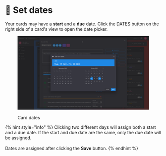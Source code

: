 # 📅 Set dates

Your cards may have a **start** and a **due** date. Click the DATES button on the right side of a card's view to open the date picker.

<figure><img src="../.gitbook/assets/card-dates.png" alt=""><figcaption><p>Card dates</p></figcaption></figure>

{% hint style="info" %}
Clicking two different days will assign both a start and a due date. If the start and due date are the same, only the due date will be assigned.\
\
Dates are assigned after clicking the **Save** button.
{% endhint %}

